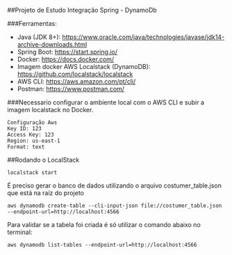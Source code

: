 ##Projeto de Estudo Integração Spring - DynamoDb

###Ferramentas:


* Java (JDK 8+): https://www.oracle.com/java/technologies/javase/jdk14-archive-downloads.html
* Spring Boot: https://start.spring.io/
* Docker: https://docs.docker.com/
* Imagem docker AWS Localstack (DynamoDB): https://github.com/localstack/localstack
* AWS CLI: https://aws.amazon.com/pt/cli/
* Postman: https://www.postman.com/


###Necessario configurar o ambiente local com o AWS CLI e subir a imagem localstack no Docker.

~~~
Configuração Aws
Key ID: 123
Access Key: 123
Region: us-east-1
Format: text
~~~~

##Rodando o LocalStack

`localstack start`

É preciso gerar o banco de dados utilizando o arquivo costumer_table.json que está na raíz do projeto

`aws dynamodb create-table --cli-input-json file://costumer_table.json --endpoint-url=http://localhost:4566`

Para validar se a tabela foi criada é só utilizar o comando abaixo no terminal:

`aws dynamodb list-tables --endpoint-url=http://localhost:4566`
